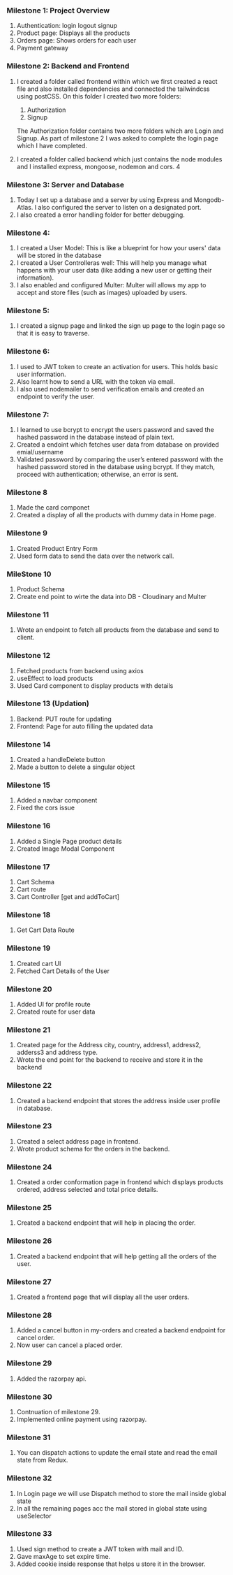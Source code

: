 ### Milestone 1: Project Overview

1. Authentication: login logout signup
2. Product page: Displays all the products
3. Orders page: Shows orders for each user
4. Payment gateway


### Milestone 2: Backend and Frontend

1. I created a folder called frontend within which we first created a react file and also installed dependencies and connected the tailwindcss using postCSS. On this folder I created two more folders:
    1. Authorization
    2. Signup

    The Authorization folder contains two more folders which are Login and Signup. As part of milestone 2 I was asked to complete the login page which I have completed.

2. I created a folder called backend which just contains the node modules and I installed express, mongoose, nodemon and cors. 4


### Milestone 3: Server and Database

1. Today I set up a database and a server by using Express and Mongodb-Atlas. I also configured the server to listen on a designated port.
2. I also created a error handling folder for better debugging.


### Milestone 4:

1. I created a User Model: This is like a blueprint for how your users' data will be stored in the database
2. I created a User Controlleras well: This will help you manage what happens with your user data (like adding a new user or getting their information).
3. I also enabled and configured Multer: Multer will allows my app to accept and store files (such as images) uploaded by users.



### Milestone 5:

1. I created a signup page and linked the sign up page to the login page so that it is easy to traverse.



### Milestone 6:

1. I used to JWT token to create an activation for users. This holds basic user information.
2. Also learnt how to send a URL with the token via email.
3. I also used nodemailer to send verification emails and created an endpoint to verify the user.



### Milestone 7:

1. I learned to use bcrypt to encrypt the users password and saved the hashed password in the database instead of plain text.
2. Created a endoint which fetches user data from database on provided emial/username
3. Validated password by comparing the user’s entered password with the hashed password stored in the database using bcrypt. If they match, proceed with authentication; otherwise, an error is sent.



### Milestone 8

1.  Made the card componet
2. Created a display of all the products with dummy data in Home page.



### Milestone 9

1. Created Product Entry Form
2. Used form data to send the data over the network call.



### MileStone 10

1. Product Schema
2. Create end point to wirte the data into DB - Cloudinary and Multer



### Milestone 11

1. Wrote an endpoint to fetch all products from the database and send to client.



### Milestone 12

1. Fetched products from backend using axios
2. useEffect to load products
3. Used Card component to display products with details



### Milestone 13 (Updation)

1. Backend: PUT route for updating
2. Frontend: Page for auto filling the updated data



### Milestone 14

1. Created a handleDelete button
2. Made a button to delete a singular object



### Milestone 15

1. Added a navbar component
2. Fixed the cors issue



### Milestone 16

1. Added a Single Page product details 
2. Created Image Modal Component



### Milestone 17

1. Cart Schema
2. Cart route
3. Cart Controller [get and addToCart]



### Milestone 18

1. Get Cart Data Route



### Milestone 19

1. Created cart UI
2. Fetched Cart Details of the User



### Milestone 20

1. Added UI for profile route
2. Created route for user data



### Milestone 21

1. Created page for the Address city, country, address1, address2, adderss3 and address type.
2. Wrote the end point for the backend to receive and store it in the backend



### Milestone 22

1. Created a backend endpoint that stores the address inside user profile in database.



### Milestone 23

1. Created a select address page in frontend.
2. Wrote product schema for the orders in the backend.



### Milestone 24

1. Created a order conformation page in frontend which displays products ordered, address selected and total price details.



### Milestone 25

1. Created a backend endpoint that will help in placing the order.



### Milestone 26

1. Created a backend endpoint that will help getting all the orders of the user.



### Milestone 27

1. Created a frontend page that will display all the user orders.



### Milestone 28

1. Added a cancel button in my-orders and created a backend endpoint for cancel order.
2. Now user can cancel a placed order.



### Milestone 29

1. Added the razorpay api.



### Milestone 30

1. Contnuation of milestone 29.
2. Implemented online payment using razorpay.



### Milestone 31

1. You can dispatch actions to update the email state and read the email state from Redux.



### Milestone 32

1. In Login page we will use Dispatch method to store the mail inside global state
2. In all the remaining pages acc the mail stored in global state using useSelector



### Milestone 33

1. Used sign method to create a JWT token with mail and ID.
2. Gave maxAge to set expire time.
3. Added cookie inside response that helps u store it in the browser.
